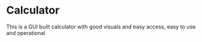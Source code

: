 # Calculator
This is a GUI built calculator with good visuals and easy access, easy to use and operational
